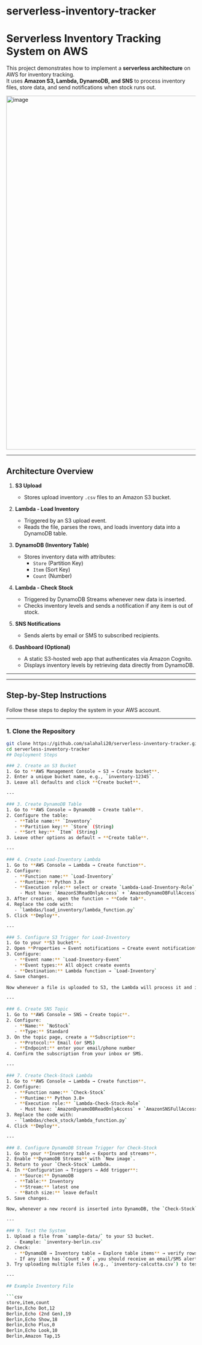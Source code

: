 # serverless-inventory-tracker

# Serverless Inventory Tracking System on AWS

This project demonstrates how to implement a **serverless architecture** on AWS for inventory tracking.  
It uses **Amazon S3, Lambda, DynamoDB, and SNS** to process inventory files, store data, and send notifications when stock runs out.

<img width="2052" height="940" alt="image" src="https://github.com/user-attachments/assets/622a8cc3-de37-422c-a659-746dc654c50e" />

---

## Architecture Overview

1. **S3 Upload**  
   - Stores upload inventory `.csv` files to an Amazon S3 bucket.  

2. **Lambda - Load Inventory**  
   - Triggered by an S3 upload event.  
   - Reads the file, parses the rows, and loads inventory data into a DynamoDB table.  

3. **DynamoDB (Inventory Table)**  
   - Stores inventory data with attributes:  
     - `Store` (Partition Key)  
     - `Item` (Sort Key)  
     - `Count` (Number)  

4. **Lambda - Check Stock**  
   - Triggered by DynamoDB Streams whenever new data is inserted.  
   - Checks inventory levels and sends a notification if any item is out of stock.  

5. **SNS Notifications**  
   - Sends alerts by email or SMS to subscribed recipients.  

6. **Dashboard (Optional)**  
   - A static S3-hosted web app that authenticates via Amazon Cognito.  
   - Displays inventory levels by retrieving data directly from DynamoDB.  

---


---

## Step-by-Step Instructions

Follow these steps to deploy the system in your AWS account.

---

### 1. Clone the Repository
```bash
git clone https://github.com/salahali20/serverless-inventory-tracker.git
cd serverless-inventory-tracker
## Deployment Steps

### 2. Create an S3 Bucket
1. Go to **AWS Management Console → S3 → Create bucket**.  
2. Enter a unique bucket name, e.g., `inventory-12345`.  
3. Leave all defaults and click **Create bucket**.  

---

### 3. Create DynamoDB Table
1. Go to **AWS Console → DynamoDB → Create table**.  
2. Configure the table:  
   - **Table name:** `Inventory`  
   - **Partition key:** `Store` (String)  
   - **Sort key:** `Item` (String)  
3. Leave other options as default → **Create table**.  

---

### 4. Create Load-Inventory Lambda
1. Go to **AWS Console → Lambda → Create function**.  
2. Configure:  
   - **Function name:** `Load-Inventory`  
   - **Runtime:** Python 3.8+  
   - **Execution role:** select or create `Lambda-Load-Inventory-Role`  
     - Must have: `AmazonS3ReadOnlyAccess` + `AmazonDynamoDBFullAccess`  
3. After creation, open the function → **Code tab**.  
4. Replace the code with:  
   - `lambdas/load_inventory/lambda_function.py`  
5. Click **Deploy**.  

---

### 5. Configure S3 Trigger for Load-Inventory
1. Go to your **S3 bucket**.  
2. Open **Properties → Event notifications → Create event notification**.  
3. Configure:  
   - **Event name:** `Load-Inventory-Event`  
   - **Event types:** All object create events  
   - **Destination:** Lambda function → `Load-Inventory`  
4. Save changes.  

Now whenever a file is uploaded to S3, the Lambda will process it and insert data into DynamoDB.  

---

### 6. Create SNS Topic
1. Go to **AWS Console → SNS → Create topic**.  
2. Configure:  
   - **Name:** `NoStock`  
   - **Type:** Standard  
3. On the topic page, create a **Subscription**:  
   - **Protocol:** Email (or SMS)  
   - **Endpoint:** enter your email/phone number  
4. Confirm the subscription from your inbox or SMS.  

---

### 7. Create Check-Stock Lambda
1. Go to **AWS Console → Lambda → Create function**.  
2. Configure:  
   - **Function name:** `Check-Stock`  
   - **Runtime:** Python 3.8+  
   - **Execution role:** `Lambda-Check-Stock-Role`  
     - Must have: `AmazonDynamoDBReadOnlyAccess` + `AmazonSNSFullAccess`  
3. Replace the code with:  
   - `lambdas/check_stock/lambda_function.py`  
4. Click **Deploy**.  

---

### 8. Configure DynamoDB Stream Trigger for Check-Stock
1. Go to your **Inventory table → Exports and streams**.  
2. Enable **DynamoDB Streams** with `New image`.  
3. Return to your `Check-Stock` Lambda.  
4. In **Configuration → Triggers → Add trigger**:  
   - **Source:** DynamoDB  
   - **Table:** Inventory  
   - **Stream:** latest one  
   - **Batch size:** leave default  
5. Save changes.  

Now, whenever a new record is inserted into DynamoDB, the `Check-Stock` Lambda will check for out-of-stock items and send an SNS notification.  

---

### 9. Test the System
1. Upload a file from `sample-data/` to your S3 bucket.  
   - Example: `inventory-berlin.csv`  
2. Check:  
   - **DynamoDB → Inventory table → Explore table items** → verify rows are inserted  
   - If any item has `Count = 0`, you should receive an email/SMS alert  
3. Try uploading multiple files (e.g., `inventory-calcutta.csv`) to test scale and multiple store data.  

---

## Example Inventory File

```csv
store,item,count
Berlin,Echo Dot,12
Berlin,Echo (2nd Gen),19
Berlin,Echo Show,18
Berlin,Echo Plus,0
Berlin,Echo Look,10
Berlin,Amazon Tap,15





